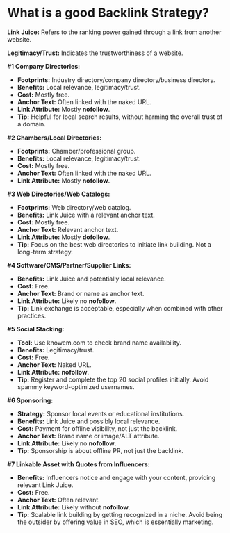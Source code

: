 # What is a good Backlink Strategy?

**Link Juice:** Refers to the ranking power gained through a link from another website.

**Legitimacy/Trust:** Indicates the trustworthiness of a website.

**#1 Company Directories:**

- **Footprints:** Industry directory/company directory/business directory.
- **Benefits:** Local relevance, legitimacy/trust.
- **Cost:** Mostly free.
- **Anchor Text:** Often linked with the naked URL.
- **Link Attribute:** Mostly **nofollow**.
- **Tip:** Helpful for local search results, without harming the overall trust of a domain.

**#2 Chambers/Local Directories:**

- **Footprints:** Chamber/professional group.
- **Benefits:** Local relevance, legitimacy/trust.
- **Cost:** Mostly free.
- **Anchor Text:** Often linked with the naked URL.
- **Link Attribute:** Mostly **nofollow**.

**#3 Web Directories/Web Catalogs:**

- **Footprints:** Web directory/web catalog.
- **Benefits:** Link Juice with a relevant anchor text.
- **Cost:** Mostly free.
- **Anchor Text:** Relevant anchor text.
- **Link Attribute:** Mostly **dofollow**.
- **Tip:** Focus on the best web directories to initiate link building. Not a long-term strategy.

**#4 Software/CMS/Partner/Supplier Links:**

- **Benefits:** Link Juice and potentially local relevance.
- **Cost:** Free.
- **Anchor Text:** Brand or name as anchor text.
- **Link Attribute:** Likely no **nofollow**.
- **Tip:** Link exchange is acceptable, especially when combined with other practices.

**#5 Social Stacking:**

- **Tool:** Use knowem.com to check brand name availability.
- **Benefits:** Legitimacy/trust.
- **Cost:** Free.
- **Anchor Text:** Naked URL.
- **Link Attribute:** **nofollow**.
- **Tip:** Register and complete the top 20 social profiles initially. Avoid spammy keyword-optimized usernames.

**#6 Sponsoring:**

- **Strategy:** Sponsor local events or educational institutions.
- **Benefits:** Link Juice and possibly local relevance.
- **Cost:** Payment for offline visibility, not just the backlink.
- **Anchor Text:** Brand name or image/ALT attribute.
- **Link Attribute:** Likely no **nofollow**.
- **Tip:** Sponsorship is about offline PR, not just the backlink.

**#7 Linkable Asset with Quotes from Influencers:**

- **Benefits:** Influencers notice and engage with your content, providing relevant Link Juice.
- **Cost:** Free.
- **Anchor Text:** Often relevant.
- **Link Attribute:** Likely without **nofollow**.
- **Tip:** Scalable link building by getting recognized in a niche. Avoid being the outsider by offering value in SEO, which is essentially marketing.